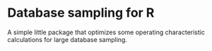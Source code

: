 # Database sampling for R

A simple little package that optimizes some operating characteristic
calculations for large database sampling.